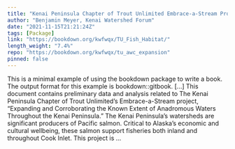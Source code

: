 ```yaml
---
title: "Kenai Peninsula Chapter of Trout Unlimited Embrace-a-Stream Project: Expanding and Corroborating the Known Extent of Anadromous Waters Throughout the Kenai Peninsula"
author: "Benjamin Meyer, Kenai Watershed Forum"
date: "2021-11-15T21:21:24Z"
tags: [Package]
link: "https://bookdown.org/kwfwqx/TU_Fish_Habitat/"
length_weight: "7.4%"
repo: "https://bookdown.org/kwfwqx/tu_awc_expansion"
pinned: false
---
```


This is a minimal example of using the bookdown package to write a book. The output format for this example is bookdown::gitbook. [...] This document contains preliminary data and analysis related to The Kenai Peninsula Chapter of Trout Unlimited’s Embrace-a-Stream project, “Expanding and Corroborating the Known Extent of Anadromous Waters Throughout the Kenai Peninsula.” The Kenai Peninsula’s watersheds are significant producers of Pacific salmon. Critical to Alaska’s economic and cultural wellbeing, these salmon support fisheries both inland and throughout Cook Inlet. This project is ...
